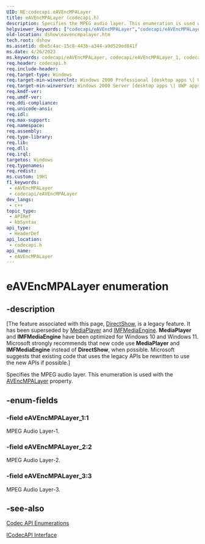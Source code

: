 ```yaml
---
UID: NE:codecapi.eAVEncMPALayer
title: eAVEncMPALayer (codecapi.h)
description: Specifies the MPEG audio layer. This enumeration is used with the AVEncMPALayer property.
helpviewer_keywords: ["codecapi/eAVEncMPALayer","codecapi/eAVEncMPALayer_1","codecapi/eAVEncMPALayer_2","codecapi/eAVEncMPALayer_3","dshow.eavencmpalayer","eAVEncMPALayer","eAVEncMPALayer enumeration [DirectShow]","eAVEncMPALayerEnumeration","eAVEncMPALayer_1","eAVEncMPALayer_2","eAVEncMPALayer_3"]
old-location: dshow\eavencmpalayer.htm
tech.root: dshow
ms.assetid: dbe5c4ac-15c8-443b-a344-a9d529ed841f
ms.date: 4/26/2023
ms.keywords: codecapi/eAVEncMPALayer, codecapi/eAVEncMPALayer_1, codecapi/eAVEncMPALayer_2, codecapi/eAVEncMPALayer_3, dshow.eavencmpalayer, eAVEncMPALayer, eAVEncMPALayer enumeration [DirectShow], eAVEncMPALayerEnumeration, eAVEncMPALayer_1, eAVEncMPALayer_2, eAVEncMPALayer_3
req.header: codecapi.h
req.include-header: 
req.target-type: Windows
req.target-min-winverclnt: Windows 2000 Professional [desktop apps \| UWP apps]
req.target-min-winversvr: Windows 2000 Server [desktop apps \| UWP apps]
req.kmdf-ver: 
req.umdf-ver: 
req.ddi-compliance: 
req.unicode-ansi: 
req.idl: 
req.max-support: 
req.namespace: 
req.assembly: 
req.type-library: 
req.lib: 
req.dll: 
req.irql: 
targetos: Windows
req.typenames: 
req.redist: 
ms.custom: 19H1
f1_keywords:
 - eAVEncMPALayer
 - codecapi/eAVEncMPALayer
dev_langs:
 - c++
topic_type:
 - APIRef
 - kbSyntax
api_type:
 - HeaderDef
api_location:
 - codecapi.h
api_name:
 - eAVEncMPALayer
---
```


# eAVEncMPALayer enumeration


## -description

\[The feature associated with this page, [DirectShow](/windows/win32/directshow/directshow), is a legacy feature. It has been superseded by [MediaPlayer](/uwp/api/Windows.Media.Playback.MediaPlayer) and [IMFMediaEngine](/windows/win32/api/mfmediaengine/nn-mfmediaengine-imfmediaengine). **MediaPlayer** and **IMFMediaEngine** have been optimized for Windows 10 and Windows 11. Microsoft strongly recommends that new code use **MediaPlayer** and **IMFMediaEngine** instead of **DirectShow**, when possible. Microsoft suggests that existing code that uses the legacy APIs be rewritten to use the new APIs if possible.\]

Specifies the MPEG audio layer. This enumeration is used with the <a href="/windows/desktop/DirectShow/avencmpalayer-property">AVEncMPALayer</a> property.

## -enum-fields

### -field eAVEncMPALayer_1:1

MPEG Audio Layer-1.

### -field eAVEncMPALayer_2:2

MPEG Audio Layer-2.

### -field eAVEncMPALayer_3:3

MPEG Audio Layer-3.

## -see-also

<a href="/windows/desktop/DirectShow/codec-api-enumerations">Codec API Enumerations</a>



<a href="/windows/desktop/api/strmif/nn-strmif-icodecapi">ICodecAPI Interface</a>
